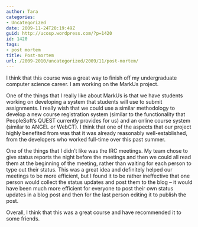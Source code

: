 ```yaml
---
author: Tara
categories:
- Uncategorized
date: 2009-11-24T20:19:49Z
guid: http://ucosp.wordpress.com/?p=1420
id: 1420
tags:
- post mortem
title: Post-mortem
url: /2009-2010/uncategorized/2009/11/post-mortem/
---
```


I think that this course was a great way to finish off my undergraduate computer science career. <span style="background-color:#ffffff;">I am working on the MarkUs project.</span>

<span style="background-color:#ffffff;">One of the things that I really like about MarkUs is that we have students working on developing a system that students will use to submit assignments. I really wish that we could use a similar methodology to develop a new course registration system (similar to the functionality that PeopleSoft&#8217;s QUEST currently provides for us) and an online course system (similar to ANGEL or WebCT). I think that one of the aspects that our project highly benefited from was that it was already reasonably well-established, from the developers who worked full-time over this past summer.</span>

<span style="background-color:#ffffff;">One of the things that I didn&#8217;t like was the IRC meetings. My team chose to give status reports the night before the meetings and then we could all read them at the beginning of the meeting, rather than waiting for each person to type out their status. This was a great idea and definitely helped our meetings to be more efficient, but I found it to be rather ineffective that one person would collect the status updates and post them to the blog &#8211; it would have been much more efficient for everyone to post their own status updates in a blog post and then for the last person editing it to publish the post.</span>

<span style="background-color:#ffffff;">Overall, I think that this was a great course and have recommended it to some friends.</span>